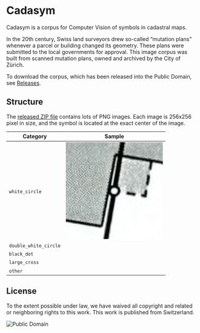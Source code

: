 # Cadasym

Cadasym is a corpus for Computer Vision of symbols in cadastral maps.

In the 20th century, Swiss land surveyors drew so-called “mutation plans”
whenever a parcel or building changed its geometry. These plans were submitted
to the local governments for approval. This image corpus was built from
scanned mutation plans, owned and archived by the City of Zürich.

To download the corpus, which has been released into the Public Domain,
see [Releases](https://github.com/brawer/cadasym/releases/).


## Structure

The [released ZIP file](https://github.com/brawer/cadasym/releases/) contains
lots of PNG images. Each image is 256x256 pixel in size, and the symbol is
located at the exact center of the image.

| Category              | Sample                                          |
| --------------------- | ----------------------------------------------- |
| `white_circle`        | ![White Circle](./doc/samples/white_circle.png) |
| `double_white_circle` |                                                 |
| `black_dot`           |                                                 |
| `large_cross`         |                                                 |
| `other`               |                                                 |


## License

To the extent possible under law, we have waived all copyright
and related or neighboring rights to this work. This work is published
from Switzerland.

![Public Domain](https://mirrors.creativecommons.org/presskit/buttons/88x31/svg/cc-zero.svg)
